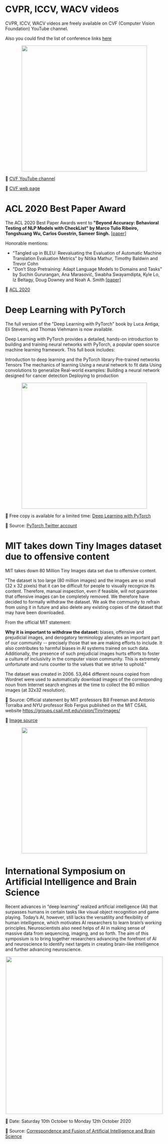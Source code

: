 # CVPR, ICCV, WACV videos
CVPR, ICCV, WACV videos are freely available on CVF (Computer Vision Foundation) YouTube channel.

Also you could find the list of conference links [here](https://openaccess.thecvf.com/menu)
[<p align="center"><img src="https://github.com/Machine-Learning-Tokyo/AI-ML-Newsletter/blob/master/images/cvf_youtube.png" width="400" /></p>](https://www.youtube.com/channel/UC0n76gicaarsN_Y9YShWwhw/videos)

📌 [CVF YouTube channel](https://www.youtube.com/channel/UC0n76gicaarsN_Y9YShWwhw/videos)

📌 [CVF web page](https://openaccess.thecvf.com/)


# ACL 2020 Best Paper Award

The ACL 2020 Best Paper Awards went to **"Beyond Accuracy: Behavioral Testing of NLP Models with CheckList" by Marco Tulio Ribeiro, Tongshuang Wu, Carlos Guestrin, Sameer Singh.** [[paper]](https://www.aclweb.org/anthology/2020.acl-main.442/)

Honorable mentions:

- "Tangled up in BLEU: Reevaluating the Evaluation of Automatic Machine Translation Evaluation Metrics" by Nitika Mathur, Timothy Baldwin and Trevor Cohn
- "Don’t Stop Pretraining: Adapt Language Models to Domains and Tasks" by Suchin Gururangan, Ana Marasović, Swabha Swayamdipta, Kyle Lo, Iz Beltagy, Doug Downey and Noah A. Smith [[paper]](https://arxiv.org/abs/2004.10964)

📌 [ACL 2020](https://www.aclweb.org/anthology/volumes/2020.acl-main/)

# Deep Learning with PyTorch
The full version of the "Deep Learning with PyTorch" book by Luca Antiga, Eli Stevens, and Thomas Viehmann is now available.

Deep Learning with PyTorch provides a detailed, hands-on introduction to building and training neural networks with PyTorch, a popular open source machine learning framework. This full book includes:

Introduction to deep learning and the PyTorch library
Pre-trained networks
Tensors
The mechanics of learning
Using a neural network to fit data
Using convolutions to generalize
Real-world examples: Building a neural network designed for cancer detection
Deploying to production

[<p align="center"><img src="https://github.com/Machine-Learning-Tokyo/AI-ML-Newsletter/blob/master/images/deep-learning-with-pytorch.png" width="400" /></p>](https://pytorch.org/deep-learning-with-pytorch)

📌 Free copy is available for a limited time: [Deep Learning with PyTorch](https://pytorch.org/deep-learning-with-pytorch)

📌 Source: [PyTorch Twitter account](https://twitter.com/PyTorch/status/1280180078966530053?s=20)


# MIT takes down Tiny Images dataset due to offensive content

MIT takes down 80 Million Tiny Images data set due to offensive content.

"The dataset is too large (80 million images) and the images are so small (32 x 32 pixels) that it can be difficult for people to visually recognize its content. Therefore, manual inspection, even if feasible, will not guarantee that offensive images can be completely removed. We therefore have decided to formally withdraw the dataset. We ask the community to refrain from using it in future and also delete any existing copies of the dataset that may have been downloaded. 

From the official MIT statement:

**Why it is important to withdraw the dataset:** biases, offensive and prejudicial images, and derogatory terminology alienates an important part of our community -- precisely those that we are making efforts to include. It also contributes to harmful biases in AI systems trained on such data. Additionally, the presence of such prejudicial images hurts efforts to foster a culture of inclusivity in the computer vision community. This is extremely unfortunate and runs counter to the values that we strive to uphold."

The dataset was created in 2006. 53,464 different nouns copied from Wordnet were used to automatically download images of the corresponding noun from Internet search engines at the time to collect the 80 million images (at 32x32 resolution).


📌 Source: Official statement by MIT professors Bill Freeman and Antonio Torralba and NYU professor Rob Fergus published on the MIT CSAIL website https://groups.csail.mit.edu/vision/TinyImages/

📌 [Image source](https://venturebeat.com/2020/07/01/mit-takes-down-80-million-tiny-images-data-set-due-to-racist-and-offensive-content/)

[<p align="center"><img src="https://github.com/Machine-Learning-Tokyo/AI-ML-Newsletter/blob/master/images/tinyimages.png" width="400" /></p>](https://venturebeat.com/2020/07/01/mit-takes-down-80-million-tiny-images-data-set-due-to-racist-and-offensive-content/)

# International Symposium on Artificial Intelligence and Brain Science

Recent advances in “deep learning” realized artificial intelligence (AI) that surpasses humans in certain tasks like visual object recognition and game playing. Today’s AI, however, still lacks the versatility and flexibility of human intelligence, which motivates AI researchers to learn brain’s working principles. Neuroscientists also need helps of AI in making sense of massive data from sequencing, imaging, and so forth. The aim of this symposium is to bring together researchers advancing the forefront of AI and neuroscience to identify next targets in creating brain-like intelligence and further advancing neuroscience.


[<p align="center"><img src="https://github.com/Machine-Learning-Tokyo/AI-ML-Newsletter/blob/master/images/ai_brain_symposium.jpg" width="500"/></p>](http://www.brain-ai.jp/symposium2020/)


📌 Date: Saturday 10th October to Monday 12th October 2020

📌 Source: [Correspondence and Fusion of Artificial Intelligence and Brain Science](http://www.brain-ai.jp/symposium2020/)

